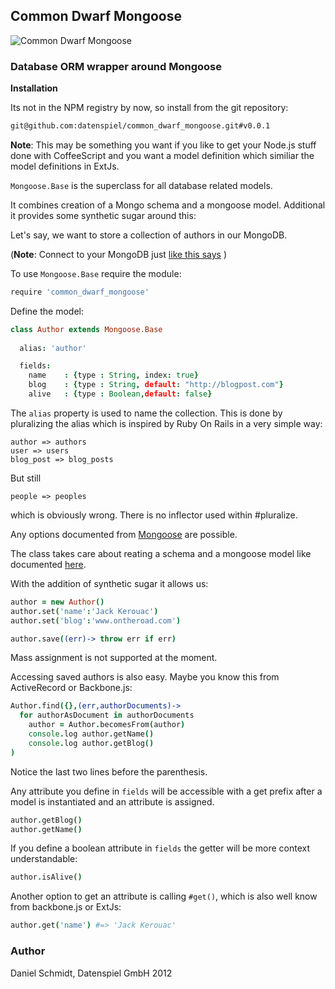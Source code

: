 ## Common Dwarf Mongoose

![Common Dwarf Mongoose](http://upload.wikimedia.org/wikipedia/commons/thumb/5/5f/Helogale_parvula_qtl1.jpg/498px-Helogale_parvula_qtl1.jpg)

### Database ORM wrapper around Mongoose

**Installation**

Its not in the NPM registry by now, so install from the git repository:

```sh
git@github.com:datenspiel/common_dwarf_mongoose.git#v0.0.1
```

**Note**: 
This may be something you want if you like to get your Node.js stuff done with CoffeeScript and you want
a model definition which similiar the model definitions in ExtJs.

<code>Mongoose.Base</code> is the superclass for all database related models. 

It combines creation of a Mongo schema and a mongoose model. Additional it
provides some synthetic sugar around this:

Let's say, we want to store a collection of authors in our MongoDB. 

(**Note**: Connect to your MongoDB just [like this says](http://github.com/datenspiel/common_dwarf_mongoose/blob/master/connection.mdown) )

To use <code>Mongoose.Base</code> require the module:

```coffeescript
require 'common_dwarf_mongoose'
```

Define the model:

```coffeescript
class Author extends Mongoose.Base
  
  alias: 'author'

  fields:
    name    : {type : String, index: true}
    blog    : {type : String, default: "http://blogpost.com"}
    alive   : {type : Boolean,default: false}
```

The <code>alias</code> property is used to name the collection. This is done by pluralizing 
the alias which is inspired by Ruby On Rails in a very simple way:

```
author => authors
user => users
blog_post => blog_posts
```

But still

```
people => peoples
```

which is obviously wrong. There is no inflector used within #pluralize.

Any options documented from [Mongoose](http://mongoosejs.com/docs/schematypes.html) are possible.

The class takes care about reating a schema and a mongoose model like documented [here](http://mongoosejs.com/docs/model-definition.html).

With the addition of synthetic sugar it allows us:

```coffeescript
author = new Author()
author.set('name':'Jack Kerouac')
author.set('blog':'www.ontheroad.com')

author.save((err)-> throw err if err)
```

Mass assignment is not supported at the moment. 

Accessing saved authors is also easy. Maybe you know this from ActiveRecord or 
Backbone.js:

```coffeescript
Author.find({},(err,authorDocuments)->
  for authorAsDocument in authorDocuments
    author = Author.becomesFrom(author)
    console.log author.getName()
    console.log author.getBlog()
)
```

Notice the last two lines before the parenthesis.

Any attribute you define in <code>fields</code> will be accessible with a
get prefix after a model is instantiated and an attribute is assigned.

```coffeescript
author.getBlog()
author.getName()
```

If you define a boolean attribute in <code>fields</code> the getter will be 
more context understandable:

```coffeescript
author.isAlive()
```

Another option to get an attribute is calling <code>#get()</code>, which is also
well know from backbone.js or ExtJs:

```coffeescript
author.get('name') #=> 'Jack Kerouac'
```

### Author

Daniel Schmidt, Datenspiel GmbH 2012